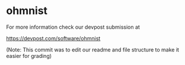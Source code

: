 # ohmnist

For more information check our devpost submission at

https://devpost.com/software/ohmnist

(Note: This commit was to edit our readme and file structure to make it easier for grading)